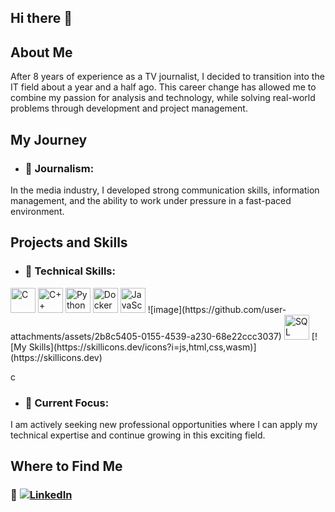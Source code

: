 ## Hi there 👋

## About Me
After 8 years of experience as a TV journalist, I decided to transition into the IT field about a year and a half ago. This career change has allowed me to combine my passion for analysis and technology, while solving real-world problems through development and project management.

## My Journey
- ### 🎥 **Journalism**:
In the media industry, I developed strong communication skills, information management, and the ability to work under pressure in a fast-paced environment.

## Projects and Skills
- ### 🔧 **Technical Skills**:
<img src="https://upload.wikimedia.org/wikipedia/commons/1/18/C_Programming_Language.svg" alt="C" width="40" height="40"/> 
<img src="https://upload.wikimedia.org/wikipedia/commons/1/18/ISO_C%2B%2B_Logo.svg" alt="C++" width="40" height="40"/> 
<img src="https://upload.wikimedia.org/wikipedia/commons/c/c3/Python-logo-notext.svg" alt="Python" width="40" height="40"/> 
<img src="https://www.docker.com/wp-content/uploads/2022/03/Moby-logo.png" alt="Docker" width="40" height="40"/>
<img src="https://upload.wikimedia.org/wikipedia/commons/6/6a/JavaScript-logo.png" alt="JavaScript" width="40" height="40"/>
![image](https://github.com/user-attachments/assets/2b8c5405-0155-4539-a230-68e22ccc3037)
<img src="https://upload.wikimedia.org/wikipedia/commons/8/87/Sql_data_base_with_logo.png" alt="SQL" width="40" height="40"/>
[![My Skills](https://skillicons.dev/icons?i=js,html,css,wasm)](https://skillicons.dev)

c



- ### 🚀 **Current Focus**:
I am actively seeking new professional opportunities where I can apply my technical expertise and continue growing in this exciting field.

## Where to Find Me
### 💼 [![LinkedIn](https://img.shields.io/badge/LinkedIn-Profile-blue?logo=linkedin)](https://www.linkedin.com/in/juliette-andrieux-8ba98782/)


